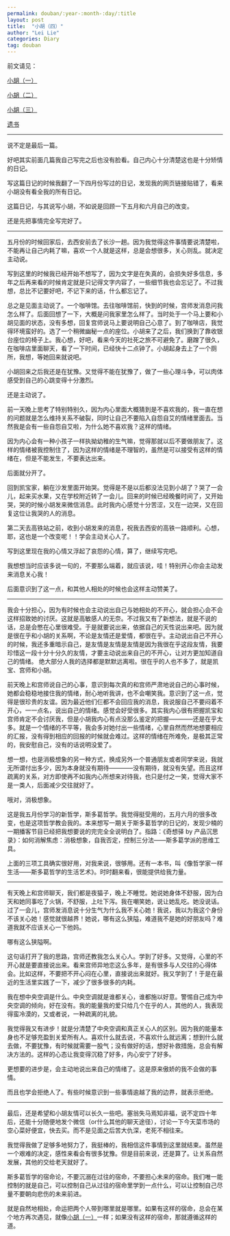 ```yaml
---
permalink: douban/:year-:month-:day/:title
layout: post
title:  "小胡（四）"
author: "Lei Lie"
categories: Diary
tag: douban
---
```


前文请见：

[小胡（一）](https://leilie.top/douban/2020-01-19/Diary-Hu)

[小胡（二）](https://leilie.top/douban/2023-02-15/Diary-Hu)

[小胡（三）](https://leilie.top/douban/2023-04-02/Diary-Hu)

[遗书](https://leilie.top/douban/2023-02-13/Diary)

---

说不定是最后一篇。

好吧其实前面几篇我自己写完之后也没有脸看。自己内心十分清楚这也是十分矫情的日记。

写这篇日记的时候我翻了一下四月份写过的日记，发现我的网页链接贴错了，看来小胡没有看全我的所有日记。

这篇日记，与其说写小胡，不如说是回顾一下五月和六月自己的改变。

还是先把事情完全写完好了。

---

五月份的时候回家后，去西安前去了长沙一趟。因为我觉得这件事情要说清楚啦，不能再让自己内耗了嘛，喜欢一个人就是这样，总是会想很多，关心则乱。就决定主动说。

写到这里的时候我已经开始不想写了，因为文字是在失真的，会损失好多信息，多年之后再来看的时候肯定就是只记得文字内容了，一些细节我也会忘记了。不过我想，总比不记要好吧，不记下来的话，什么都忘记了。

总之是见面主动说了。一个咖啡馆。去往咖啡馆前，快到的时候，宫师发消息问我怎么样了。后面回想了一下，大概是问我家里怎么样了。当时处于一个马上要和小胡见面的状态，没有多想，回复宫师说马上要说明自己心意了。到了咖啡店，我觉得环境蛮好的。选了一个稍微幽秘一点的座位。小胡来了之后，我们换到了靠收银台座位的椅子上。我心想，好吧，看来今天的社死之旅不可避免了。磨蹭了很久，在咖啡店里面聊天，看了一下时间，已经快十二点钟了。小胡起身去上了一个厕所，我想，等她回来就说吧。

小胡回来之后我还是在犹豫。又觉得不能在犹豫了，做了一些心理斗争，可以肉体感受到自己的心跳变得十分激烈。

还是主动说了。

前一天晚上思考了特别特别久，因为内心里面大概猜到是不喜欢我的，我一直在想的问题就是怎么维持关系不破裂，同时让自己不要陷入自怨自艾的情绪里面去。当然我是会有一些自怨自艾啦，为什么她不喜欢我？这样的情绪。

因为内心会有一种小孩子一样执拗幼稚的生气嘛，觉得那就以后不要做朋友了。这样的情绪被我控制住了，因为这样的情绪是不理智的，虽然是可以接受有这样的情绪在，但是不能发生，不要表达出来。

后面就分开了。

回到凯宝家，躺在沙发里面开始哭。觉得是不是以后都没法见到小胡了？哭了一会儿，起来买水果，又在学校附近转了一会儿。回来的时候已经晚餐时间了，又开始哭，哭的时候小胡发来微信消息。此时我内心感觉十分苦涩，又在一边哭，又在回复这位让我哭的人的消息。

第二天去高铁站之前，收到小胡发来的消息，祝我去西安的高铁一路顺利。心想，耶，这也是一个改变呢！！学会主动关心人了。

写到这里现在我的心情又浮起了哀怨的心情，算了，继续写完吧。

我想想当时应该多说一句的，不要那么端着，就应该说，哇！特别开心你会主动发来消息关心我！

后面意识到了这一点，和其他人相处的时候也会这样主动赞美了。

---

我会十分担心，因为有时候也会主动说出自己与她相处的不开心，就会担心会不会这样招致她的讨厌。这就是高敏感人的无奈。不过我又有了新想法，就是不说的话，总是会憋在心里很难受。于是就要说出来，依据自己的天性说出来吧。因为就是很在乎和小胡的关系啊，不论是友情还是爱情，都很在乎。主动说出自己不开心的时候，我还多重暗示自己，是友情是友情是友情是因为我很在乎这段友情，我要珍惜这一段十分十分久的友情，才要主动说出来自己的不开心，让对方更加知道自己的情绪。 绝大部分人我的选择都是默默远离啦。很在乎的人也不多了，就是凯宝、宫师和小胡。

前天晚上和宫师说自己的心事，意识到每次真的和宫师严肃地说自己的心事时候，她都会稳稳地接住我的情绪，耐心地听我讲，也不会嘲笑我。意识到了这一点，觉得是很珍贵的友谊。因为最近他们仨都不会回应我的消息，我说服自己不要闷着不开心，一一点名，说出自己的情绪。感觉会好受很多。其实我内心很有把握凯宝和宫师肯定不会讨厌我，但是小胡我内心有点没那么鉴定的把握————还是在乎太多。就是一个情绪的不平等，我会多对她付出一些情绪，心里自然而然地想要相应的汇报，没有得到相应的回报的时候就会难过。这样的情绪在所难免，是极其正常的，我安慰自己，没有的话说明没爱了。

想一想，也是消极想象的另一种方式，换成另外一个普通朋友或者同学来说，我就无所谓付出多少，因为本身就没有期待————没有期待，就没有失望。而且这样疏离的关系，对方即使再不如我内心所想来对待我，也只是付之一笑，觉得大家不是一类人，后面减少交往就好了。

哦对，消极想象。

这是我五月份学习的新哲学，斯多葛哲学。我觉得挺受用的，五月六月的很多改变，也是这项哲学教会我的。本来想写一期关于斯多葛哲学的日记的，发现少楠的一期播客节目已经把我想要说的完完全全说明白了。指路：《奇想驿 by 产品沉思录》：如何消解焦虑：消极想象，自我否定，控制三分法——斯多葛学派的思维工具。

上面的三项工具确实很好用，对我来说，很够用。还有一本书，叫《像哲学家一样生活——斯多葛哲学的生活艺术》。时时翻来看，很能提供给我力量。

---

有天晚上和宫师聊天，我们都是夜猫子，晚上不睡觉。她说她身体不舒服，因为白天和她同事吃了火锅，不舒服，上吐下泻。我在嘲笑她，说让她乱吃。她没说话。过了一会儿，宫师发消息说十分生气为什么我不关心她！我说，我以为我这个身份不该关心她！感觉就很越界！她说，哪有这么狭隘，难道我不是她的好朋友吗？难道我就不应该关心一下他妈。

哪有这么狭隘啊。

这句话打开了我的思路，宫师还教我怎么关心人。学到了好多。又觉得，心里的不开心就是要直接说出来。看来宫师异地恋这么多年，是有很多与人交往的心得体会。比如这样，不要把不开心闷在心里，直接说出来就好。我又学到了！于是在最近的生活里实践了一下，减少了很多很多的内耗。

我在想中央空调是什么。中央空调就是谁都关心，谁都施以好意。警惕自己成为中央空调的倾向，好在没有。我的能量我的爱只给几个在乎的人，其他的人，我表现得蛮冷漠的，又或者说，一种疏离的礼貌。

我觉得我又有进步！就是分清楚了中央空调和真正关心人的区别。因为我的能量本身也不足够充盈到关爱所有人。喜欢什么就去说，不喜欢什么就远离；想到什么就去做，不要犹豫，有时候就需要一股气；没有做好的话，想好补救措施，总会有解决方法的。这样的心态让我变得沉稳了好多，内心安宁了好多。

更想要的进步是，会主动地说出来自己的情绪了。这是原来傲娇的我不会做的事情。

而且也学会拒绝人了。有些时候意识到一些事情逾越了我的边界，就表示拒绝。

---

最后，还是希望和小胡友情可以长久一些吧。塞翁失马焉知非福，说不定四十年后，还能十分随便地发个微信（or什么其他的聊天途径），讨论一下今天菜市场的空心菜好便宜，快去买。而不是见面之后苦大仇深，老死不相往来。

我觉得我做了足够多地努力了，我挺棒的，我相信这件事情到这里就结束。虽然是一个艰难的决定，感性来看会有很多犹豫。但是目前来说，还是算了。让关系自然发展，其他的交给老天就好了。

斯多葛哲学的宿命论，不要沉溺在过往的宿命，不要担心未来的宿命。我们唯一能控制的就是自己，可以控制自己从过往的宿命里学到一点什么，可以让控制自己尽量不要朝向悲伤的未来前进。

就是自然地相处，命运把两个人带到哪里就是哪里。如果有这样的宿命，总会在某个地方再次遇见，就像[小胡（一）](https://leilie.top/douban/2020-01-19/Diary-Hu)一样；如果没有这样的宿命，那就遵循这样的道。